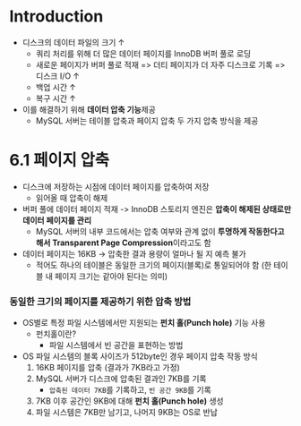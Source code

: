 # Introduction
- 디스크의 데이터 파일의 크기 ↑
  - 쿼리 처리를 위해 더 많은 데이터 페이지를 InnoDB 버퍼 풀로 로딩
  - 새로운 페이지가 버퍼 풀로 적재 => 더티 페이지가 더 자주 디스크로 기록 => 디스크 I/O ↑
  - 백업 시간 ↑
  - 복구 시간 ↑
- 이를 해결하기 위해 **데이터 압축 기능**제공
  - MySQL 서버는 테이블 압축과 페이지 압축 두 가지 압축 방식을 제공  

# 6.1 페이지 압축
- 디스크에 저장하는 시점에 데이터 페이지를 압축하여 저장 
  - 읽어올 때 압축이 해제
- 버퍼 풀에 데이터 페이지 적재 -> InnoDB 스토리지 엔진은 **압축이 해제된 상태로만 데이터 페이지를 관리**
  - MySQL 서버의 내부 코드에서는 압축 여부와 관계 없이 **투명하게 작동한다고 해서 Transparent Page Compression**이라고도 함    
- 데이터 페이지는 16KB -> 압축한 결과 용량이 얼마나 될 지 예측 불가 
  - 적어도 하나의 테이블은 동일한 크기의 페이지(블록)로 통일되어야 함 (한 테이블 내 페이지 크기는 같아야 된다는 의미)

### 동일한 크기의 페이지를 제공하기 위한 압축 방법 
- OS별로 특정 파일 시스템에서만 지원되는 **펀치 홀(Punch hole)** 기능 사용 
  - 펀치홀이란?
    - 파일 시스템에서 빈 공간을 표현하는 방법
- OS 파일 시스템의 블록 사이즈가 512byte인 경우 페이지 압축 작동 방식 
  1. 16KB 페이지를 압축 (결과가 7KB라고 가정)
  2. MySQL 서버가 디스크에 압축된 결과인 7KB를 기록 
     - `압축된 데이터 7KB`를 기록하고, `빈 공간 9KB`를 기록
  3. 7KB 이후 공간인 9KB에 대해 **펀치 홀(Punch hole)** 생성 
  4. 파일 시스템은 7KB만 남기고, 나머지 9KB는 OS로 반납 

